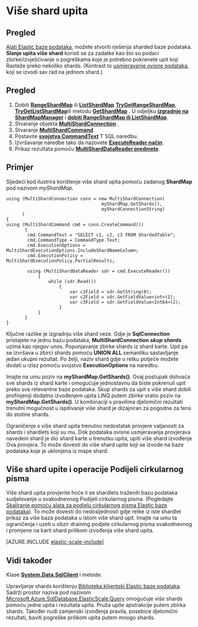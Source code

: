 <properties 
    pageTitle="Slanje upita više shard | Microsoft Azure" 
    description="Pokretanje upita preko shards pomoću klijentska biblioteka elastic baze podataka." 
    services="sql-database" 
    documentationCenter="" 
    manager="jhubbard" 
    authors="torsteng" 
    editor=""/>

<tags 
    ms.service="sql-database" 
    ms.workload="sql-database" 
    ms.tgt_pltfrm="na" 
    ms.devlang="na" 
    ms.topic="article" 
    ms.date="04/12/2016" 
    ms.author="torsteng"/>

# <a name="multi-shard-querying"></a>Više shard upita

## <a name="overview"></a>Pregled

[Alati Elastic baze podataka](sql-database-elastic-scale-introduction.md), možete stvoriti rješenja sharded baze podataka. **Slanje upita više shard** koristi se za zadatke kao što su podaci zbirke/izvješćivanje o pogreškama koje je potrebno pokrenete upit koji Rasteže preko nekoliko shards. (Kontrast to [usmjeravanje ovisne podataka](sql-database-elastic-scale-data-dependent-routing.md), koji se izvodi sav rad na jednom shard.) 

## <a name="overview"></a>Pregled

1. Dobiti [**RangeShardMap**](https://msdn.microsoft.com/library/azure/dn807318.aspx) ili [**ListShardMap**](https://msdn.microsoft.com/library/azure/dn807370.aspx) [**TryGetRangeShardMap**](https://msdn.microsoft.com/library/azure/microsoft.azure.sqldatabase.elasticscale.shardmanagement.shardmapmanager.trygetrangeshardmap.aspx), [**TryGetListShardMap**](https://msdn.microsoft.com/library/azure/microsoft.azure.sqldatabase.elasticscale.shardmanagement.shardmapmanager.trygetlistshardmap.aspx)ili metodu [**GetShardMap**](https://msdn.microsoft.com/library/azure/microsoft.azure.sqldatabase.elasticscale.shardmanagement.shardmapmanager.getshardmap.aspx) . U odjeljku [**izgradnje na ShardMapManager**](sql-database-elastic-scale-shard-map-management.md#constructing-a-shardmapmanager) i [**dobiti RangeShardMap ili ListShardMap**](sql-database-elastic-scale-shard-map-management.md#get-a-rangeshardmap-or-listshardmap).
2. Stvaranje objekta **[MultiShardConnection](https://msdn.microsoft.com/library/azure/microsoft.azure.sqldatabase.elasticscale.query.multishardconnection.aspx)** .
2. Stvaranje **[MultiShardCommand](https://msdn.microsoft.com/library/azure/microsoft.azure.sqldatabase.elasticscale.query.multishardcommand.aspx)**. 
3. Postavite **[svojstva CommandText](https://msdn.microsoft.com/library/azure/microsoft.azure.sqldatabase.elasticscale.query.multishardcommand.commandtext.aspx#P:Microsoft.Azure.SqlDatabase.ElasticScale.Query.MultiShardCommand.CommandText)** T SQL naredbu.
3. Izvršavanje naredbe tako da nazovete **[ExecuteReader način](https://msdn.microsoft.com/library/azure/microsoft.azure.sqldatabase.elasticscale.query.multishardcommand.executereader.aspx)**.
4. Prikaz rezultata pomoću **[MultiShardDataReader predmete](https://msdn.microsoft.com/library/azure/microsoft.azure.sqldatabase.elasticscale.query.multisharddatareader.aspx)**. 

## <a name="example"></a>Primjer

Sljedeći kod ilustrira korištenje više shard upita pomoću zadanog **ShardMap** pod nazivom *myShardMap*. 

    using (MultiShardConnection conn = new MultiShardConnection( 
                                        myShardMap.GetShards(), 
                                        myShardConnectionString) 
          ) 
    { 
    using (MultiShardCommand cmd = conn.CreateCommand())
           { 
            cmd.CommandText = "SELECT c1, c2, c3 FROM ShardedTable"; 
            cmd.CommandType = CommandType.Text; 
            cmd.ExecutionOptions = MultiShardExecutionOptions.IncludeShardNameColumn; 
            cmd.ExecutionPolicy = MultiShardExecutionPolicy.PartialResults; 

            using (MultiShardDataReader sdr = cmd.ExecuteReader()) 
                { 
                    while (sdr.Read())
                        { 
                            var c1Field = sdr.GetString(0); 
                            var c2Field = sdr.GetFieldValue<int>(1); 
                            var c3Field = sdr.GetFieldValue<Int64>(2);
                        } 
                } 
           } 
    } 

 
Ključne razlike je izgradnju više shard veze. Gdje je **SqlConnection** pristajete na jednu bazu podataka, **MultiShardConnection** ***skup shards*** uzima kao njegov unos. Popunjavanje zbirke shards iz shard karte. Upit pa se izvršava u zbirci shards pomoću **UNION ALL** semantiku sastavljanje jedan ukupni rezultat. Po želji, naziv shard gdje u retku potječe možete dodati u izlaz pomoću svojstvo **ExecutionOptions** na naredbu. 

Imajte na umu poziv na **myShardMap.GetShards()**. Ovaj postupak dohvaća sve shards iz shard karte i omogućuje jednostavnu da biste pokrenuli upit preko sve relevantne baze podataka. Skup shards za upit s više shard dobili profinjeniji dodatno izvođenjem upita LINQ putem zbirke vratio poziv na **myShardMap.GetShards()**. U kombinaciji s pravilima djelomični rezultati trenutni mogućnost u ispitivanje više shard je dizajniran za pogodne za tens do stotine shards.

Ograničenje s više shard upita trenutno nedostatak provjere valjanosti za shards i shardlets koji su mu. Dok podataka ovisne usmjeravanja provjerava navedeni shard je dio shard karte u trenutku upita, upiti više shard izvođenje Ova provjera. To može dovesti do više shard upite koji se izvode na baze podataka koje je uklonjena iz mape shard.

## <a name="multi-shard-queries-and-split-merge-operations"></a>Više shard upite i operacije Podijeli cirkularnog pisma

Više shard upita provjerite hoće li se shardlets traženih bazu podataka sudjelovanje u svakodnevnog Podijeli cirkularnog pisma. (Pogledajte [Skaliranje pomoću alata za podjelu cirkularnog pisma Elastic baze podataka](sql-database-elastic-scale-overview-split-and-merge.md)). To može dovesti do nedosljednosti gdje retke iz iste shardlet prikaz za više baza podataka u istom više shard upit. Imajte na umu ta ograničenja i uzeti u obzir draining podjele cirkularnog pisma svakodnevnog i promjene na karti shard prilikom izvođenja više shard upita.

[AZURE.INCLUDE [elastic-scale-include](../../includes/elastic-scale-include.md)]

## <a name="see-also"></a>Vidi također
Klase **[System.Data.SqlClient](http://msdn.microsoft.com/library/System.Data.SqlClient.aspx)** i metode.


Upravljanje shards korištenju [Biblioteka klijentski Elastic baze podataka](sql-database-elastic-database-client-library.md). Sadrži prostor naziva pod nazivom [Microsoft.Azure.SqlDatabase.ElasticScale.Query](https://msdn.microsoft.com/library/azure/microsoft.azure.sqldatabase.elasticscale.query.aspx) omogućuje više shards pomoću jedne upita i rezultata upita. Pruža upite apstrakcije putem zbirka shards. Također nudi zamjenski izvođenja pravila, posebice djelomični rezultati, baviti pogreške prilikom upita putem mnogo shards.  

 
